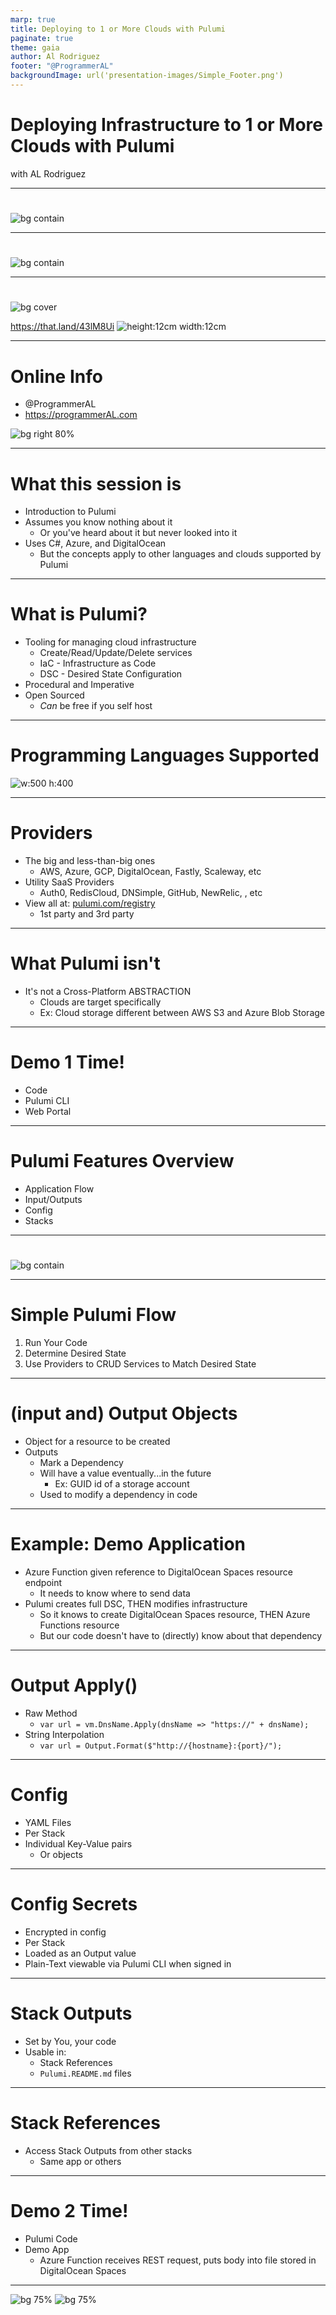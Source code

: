 ```yaml
---
marp: true
title: Deploying to 1 or More Clouds with Pulumi
paginate: true
theme: gaia
author: Al Rodriguez
footer: "@ProgrammerAL"
backgroundImage: url('presentation-images/Simple_Footer.png') 
---
```


# Deploying Infrastructure to 1 or More Clouds with Pulumi

with AL Rodriguez

---

#
![bg contain](presentation-images/Sponsors.png)

---

#
![bg contain](presentation-images/Save_the_Date.png)

<!-- 
footer: ""
 -->
<!-- 
backgroundImage: ""
 -->

---
#
![bg cover](presentation-images/Session_Survey_speaker.png)

https://that.land/43lM8Ui
![height:12cm width:12cm](presentation-images/Survey_QR_Code.png)

<!-- 
class: "lead"
 -->

---


# Online Info

- @ProgrammerAL
- https://programmerAL.com

![bg right 80%](presentation-images/presentation_link_qrcode.svg)

<!-- 
footer: "@ProgrammerAL"
 -->
<!-- 
backgroundImage: "url('presentation-images/Simple_Footer.png') "
 -->
<!-- 
class: ""
 -->

---

# What this session is

- Introduction to Pulumi
- Assumes you know nothing about it
  - Or you've heard about it but never looked into it
- Uses C#, Azure, and DigitalOcean
  - But the concepts apply to other languages and clouds supported by Pulumi

---

# What is Pulumi?

- Tooling for managing cloud infrastructure
  - Create/Read/Update/Delete services
  - IaC - Infrastructure as Code
  - DSC - Desired State Configuration
- Procedural and Imperative
- Open Sourced
  - _Can_ be free if you self host

---


# Programming Languages Supported

![w:500 h:400](presentation-images/pulumi-languages-and-sdks.png)

--- 

# Providers

- The big and less-than-big ones
    - AWS, Azure, GCP, DigitalOcean, Fastly, Scaleway, etc
- Utility SaaS Providers
    - Auth0, RedisCloud, DNSimple, GitHub, NewRelic, , etc
- View all at: [pulumi.com/registry](https://www.pulumi.com/registry)
    - 1st party and 3rd party
---

# What Pulumi isn't

- It's not a Cross-Platform ABSTRACTION
  - Clouds are target specifically
  - Ex: Cloud storage different between AWS S3 and Azure Blob Storage

--- 

# Demo 1 Time!

- Code
- Pulumi CLI
- Web Portal

---

# Pulumi Features Overview

- Application Flow
- Input/Outputs
- Config
- Stacks

---

#
![bg contain](presentation-images/pulumi-state-flow.png)


<!-- 
footer: ""
 -->
<!-- 
backgroundImage: ""
 -->
---

# Simple Pulumi Flow

1. Run Your Code
2. Determine Desired State
3. Use Providers to CRUD Services to Match Desired State

<!-- 
footer: "@ProgrammerAL"
 -->
<!-- 
backgroundImage: "url('presentation-images/Simple_Footer.png') "
 -->
---

# (input and) Output Objects

- Object for a resource to be created
- Outputs
  - Mark a Dependency
  - Will have a value eventually...in the future
    - Ex: GUID id of a storage account
  - Used to modify a dependency in code

---

# Example: Demo Application

- Azure Function given reference to DigitalOcean Spaces resource endpoint
  - It needs to know where to send data
- Pulumi creates full DSC, THEN modifies infrastructure
  - So it knows to create DigitalOcean Spaces resource, THEN Azure Functions resource
  - But our code doesn't have to (directly) know about that dependency

<!-- 
footer: ""
 -->
<!-- 
backgroundImage: ""
 -->
---

# Output Apply()

- Raw Method
  - `var url = vm.DnsName.Apply(dnsName => "https://" + dnsName);`
- String Interpolation
  - `var url = Output.Format($"http://{hostname}:{port}/");`

<!-- 
footer: "@ProgrammerAL"
 -->
<!-- 
backgroundImage: "url('presentation-images/Simple_Footer.png') "
 -->

---

# Config

- YAML Files
- Per Stack
- Individual Key-Value pairs
  - Or objects

---

# Config Secrets

- Encrypted in config
- Per Stack
- Loaded as an Output value
- Plain-Text viewable via Pulumi CLI when signed in


---

# Stack Outputs

- Set by You, your code
- Usable in:
  - Stack References
  - `Pulumi.README.md` files

---

# Stack References

- Access Stack Outputs from other stacks
  - Same app or others


---


# Demo 2 Time!

- Pulumi Code
- Demo App
  - Azure Function receives REST request, puts body into file stored in DigitalOcean Spaces

---

![bg 75%](presentation-images/presentation_link_qrcode.svg)
![bg 75%](presentation-images/Survey_QR_Code.png)


